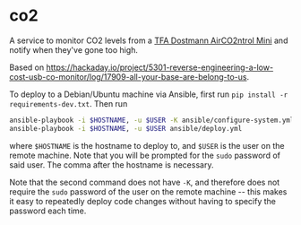 # co2

A service to monitor CO2 levels from a [TFA Dostmann AirCO2ntrol Mini](https://www.tfa-dostmann.de/en/produkt/co2-monitor-airco2ntrol-mini/) and notify when they've gone too high.

Based on https://hackaday.io/project/5301-reverse-engineering-a-low-cost-usb-co-monitor/log/17909-all-your-base-are-belong-to-us.

To deploy to a Debian/Ubuntu machine via Ansible, first run
`pip install -r requirements-dev.txt`. Then run

```sh
ansible-playbook -i $HOSTNAME, -u $USER -K ansible/configure-system.yml
ansible-playbook -i $HOSTNAME, -u $USER ansible/deploy.yml
```

where `$HOSTNAME` is the hostname to deploy to, and `$USER` is the user on the remote
machine. Note that you will be prompted for the `sudo` password of said user. The comma
after the hostname is necessary.

Note that the second command does not have `-K`, and therefore does not require the `sudo`
password of the user on the remote machine -- this makes it easy to repeatedly deploy code
changes without having to specify the password each time.